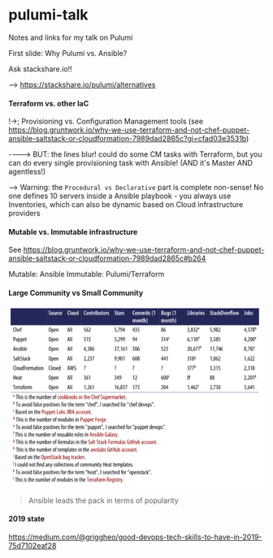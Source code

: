 # pulumi-talk
Notes and links for my talk on Pulumi


First slide: Why Pulumi vs. Ansible?

Ask stackshare.io!! 

--> https://stackshare.io/pulumi/alternatives


#### Terraform vs. other IaC

!->; Provisioning vs. Configuration Management tools (see https://blog.gruntwork.io/why-we-use-terraform-and-not-chef-puppet-ansible-saltstack-or-cloudformation-7989dad2865c?gi=cfad03e3531b)

----> BUT: the lines blur! could do some CM tasks with Terraform, but you can do every single provisioning task with Ansible! (AND it's Master AND agentless!)

--> Warning: the `Procedural vs Declarative` part is complete non-sense! No one defines 10 servers inside a Ansible playbook - you always use Inventories, which can also be dynamic based on Cloud infrastructure providers

#### Mutable vs. Immutable infrastructure

See https://blog.gruntwork.io/why-we-use-terraform-and-not-chef-puppet-ansible-saltstack-or-cloudformation-7989dad2865c#b264

Mutable: Ansible
Immutable: Pulumi/Terraform


#### Large Community vs Small Community

![comparison-community-common-iac-tools](comparison-community-common-iac-tools.png)

> Ansible leads the pack in terms of popularity



#### 2019 state

https://medium.com/@griggheo/good-devops-tech-skills-to-have-in-2019-75d7102eaf28
